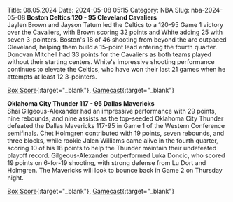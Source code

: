 Title: 08.05.2024
Date: 2024-05-08 05:15
Category: NBA 
Slug: nba-2024-05-08 
**Boston Celtics 120 - 95 Cleveland Cavaliers**  
Jaylen Brown and Jayson Tatum led the Celtics to a 120-95 Game 1 victory over the Cavaliers, with Brown scoring 32 points and White adding 25 with seven 3-pointers. Boston's 18 of 46 shooting from beyond the arc outpaced Cleveland, helping them build a 15-point lead entering the fourth quarter. Donovan Mitchell had 33 points for the Cavaliers as both teams played without their starting centers. White's impressive shooting performance continues to elevate the Celtics, who have won their last 21 games when he attempts at least 12 3-pointers. 

[Box Score](https://www.nba.com/game/cle-vs-bos-0042300201/box-score){:target="_blank"}, [Gamecast](https://www.nba.com/game/cle-vs-bos-0042300201){:target="_blank"}<br>

**Oklahoma City Thunder 117 - 95 Dallas Mavericks**  
Shai Gilgeous-Alexander had an impressive performance with 29 points, nine rebounds, and nine assists as the top-seeded Oklahoma City Thunder defeated the Dallas Mavericks 117-95 in Game 1 of the Western Conference semifinals. Chet Holmgren contributed with 19 points, seven rebounds, and three blocks, while rookie Jalen Williams came alive in the fourth quarter, scoring 10 of his 18 points to help the Thunder maintain their undefeated playoff record. Gilgeous-Alexander outperformed Luka Doncic, who scored 19 points on 6-for-19 shooting, with strong defense from Lu Dort and Holmgren. The Mavericks will look to bounce back in Game 2 on Thursday night. 

[Box Score](https://www.nba.com/game/dal-vs-okc-0042300221/box-score){:target="_blank"}, [Gamecast](https://www.nba.com/game/dal-vs-okc-0042300221){:target="_blank"}<br>

